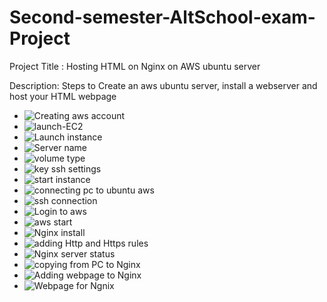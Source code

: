 # Second-semester-AltSchool-exam-Project
Project Title : Hosting HTML on Nginx on AWS ubuntu server


Description: Steps to Create an aws ubuntu server, install a webserver and host your HTML webpage


- ![Creating aws account](Creating-aws-account.jpg)
- ![launch-EC2](launch-EC2.jpg)
- ![Launch instance](Lanch-instance.jpg)
- ![Server name](Server-name.jpg)
- ![volume type](volume-type.jpg)
- ![key ssh settings](key-ssh-settings.jpg)
- ![start instance](start-instance.jpg)
- ![connecting pc to ubuntu aws](remotessh-to-ubuntuaws.jpg)
- ![ssh connection](ssh-connection.jpg)
- ![Login to aws](Login-to-aws.jpg)
- ![aws start](start-instance.jpg)
- ![Nginx install](Nginx-installation.jpg)
- ![adding Http and Https rules](adding-HTTP.jpg)
- ![Nginx server status](Nginx-running.jpg)
- ![copying from PC to Nginx](copying-from-PC-to-Nginx-webserver.jpg)
- ![Adding webpage to Nginx](Adding-my-webpage-to-Nginx.jpg)
- ![Webpage for Ngnix](Hosted-webpage-on-Nginx-on-Aws.jpg)
